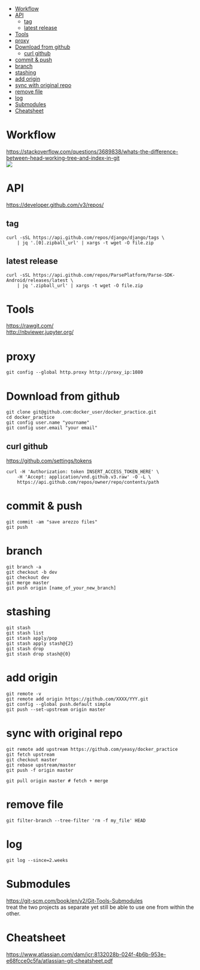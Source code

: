 <!-- TOC -->

- [Workflow](#workflow)
- [API](#api)
    - [tag](#tag)
    - [latest release](#latest-release)
- [Tools](#tools)
- [proxy](#proxy)
- [Download from github](#download-from-github)
    - [curl github](#curl-github)
- [commit & push](#commit--push)
- [branch](#branch)
- [stashing](#stashing)
- [add origin](#add-origin)
- [sync with original repo](#sync-with-original-repo)
- [remove file](#remove-file)
- [log](#log)
- [Submodules](#submodules)
- [Cheatsheet](#cheatsheet)

<!-- /TOC -->

# Workflow
https://stackoverflow.com/questions/3689838/whats-the-difference-between-head-working-tree-and-index-in-git  
![](https://i.stack.imgur.com/caci5.png)

# API
https://developer.github.com/v3/repos/

## tag
    curl -sSL https://api.github.com/repos/django/django/tags \
        | jq '.[0].zipball_url' | xargs -t wget -O file.zip

## latest release        
    curl -sSL https://api.github.com/repos/ParsePlatform/Parse-SDK-Android/releases/latest \
        | jq '.zipball_url' | xargs -t wget -O file.zip

# Tools
https://rawgit.com/  
http://nbviewer.jupyter.org/

# proxy
    git config --global http.proxy http://proxy_ip:1080

# Download from github

    git clone git@github.com:docker_user/docker_practice.git
    cd docker_practice
    git config user.name "yourname"
    git config user.email "your email"

## curl github
https://github.com/settings/tokens

    curl -H 'Authorization: token INSERT_ACCESS_TOKEN_HERE' \
        -H 'Accept: application/vnd.github.v3.raw' -O -L \
        https://api.github.com/repos/owner/repo/contents/path

# commit & push
    git commit -am "save arezzo files"
    git push

# branch
    git branch -a
    git checkout -b dev
    git checkout dev
    git merge master
    git push origin [name_of_your_new_branch]

# stashing
    git stash
    git stash list
    git stash apply/pop
    git stash apply stash@{2}
    git stash drop
    git stash drop stash@{0}

# add origin
    git remote -v
    git remote add origin https://github.com/XXXX/YYY.git
    git config --global push.default simple
    git push --set-upstream origin master

# sync with original repo
    git remote add upstream https://github.com/yeasy/docker_practice
    git fetch upstream
    git checkout master
    git rebase upstream/master
    git push -f origin master

    git pull origin master # fetch + merge

# remove file
    git filter-branch --tree-filter 'rm -f my_file' HEAD

# log
    git log --since=2.weeks

# Submodules
https://git-scm.com/book/en/v2/Git-Tools-Submodules    
treat the two projects as separate yet still be able to use one from within the other.

# Cheatsheet
https://www.atlassian.com/dam/jcr:8132028b-024f-4b6b-953e-e68fcce0c5fa/atlassian-git-cheatsheet.pdf
